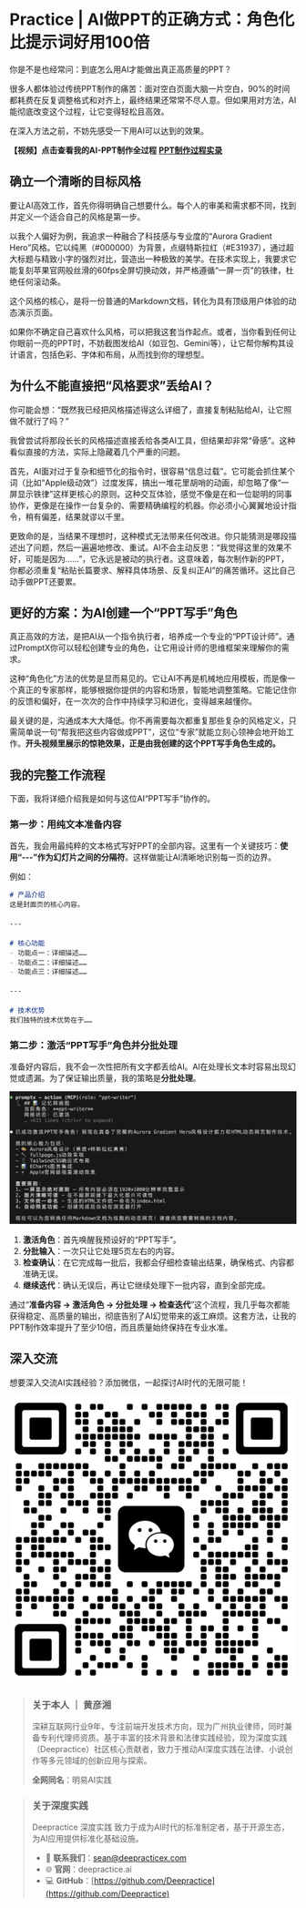 # Practice | AI做PPT的正确方式：角色化比提示词好用100倍

你是不是也经常问：到底怎么用AI才能做出真正高质量的PPT？

很多人都体验过传统PPT制作的痛苦：面对空白页面大脑一片空白，90%的时间都耗费在反复调整格式和对齐上，最终结果还常常不尽人意。但如果用对方法，AI能彻底改变这个过程，让它变得轻松且高效。

在深入方法之前，不妨先感受一下用AI可以达到的效果。

**【视频】点击查看我的AI-PPT制作全过程**
**[PPT制作过程实录](assets/PPT制作.mp4)**

## 确立一个清晰的目标风格

要让AI高效工作，首先你得明确自己想要什么。每个人的审美和需求都不同，找到并定义一个适合自己的风格是第一步。

以我个人偏好为例，我追求一种融合了科技感与专业度的“Aurora Gradient Hero”风格。它以纯黑（\#000000）为背景，点缀特斯拉红（\#E31937），通过超大标题与精致小字的强烈对比，营造出一种极致的美学。在技术实现上，我要求它能复刻苹果官网般丝滑的60fps全屏切换动效，并严格遵循“一屏一页”的铁律，杜绝任何滚动条。

这个风格的核心，是将一份普通的Markdown文档，转化为具有顶级用户体验的动态演示页面。

如果你不确定自己喜欢什么风格，可以把我这套当作起点。或者，当你看到任何让你眼前一亮的PPT时，不妨截图发给AI（如豆包、Gemini等），让它帮你解构其设计语言，包括色彩、字体和布局，从而找到你的理想型。

## 为什么不能直接把“风格要求”丢给AI？

你可能会想：“既然我已经把风格描述得这么详细了，直接复制粘贴给AI，让它照做不就行了吗？”

我曾尝试将那段长长的风格描述直接丢给各类AI工具，但结果却非常“骨感”。这种看似直接的方法，实际上隐藏着几个严重的问题。

首先，AI面对过于复杂和细节化的指令时，很容易“信息过载”。它可能会抓住某个词（比如“Apple级动效”）过度发挥，搞出一堆花里胡哨的动画，却忽略了像“一屏显示铁律”这样更核心的原则。这种交互体验，感觉不像是在和一位聪明的同事协作，更像是在操作一台复杂的、需要精确编程的机器。你必须小心翼翼地设计指令，稍有偏差，结果就谬以千里。

更致命的是，当结果不理想时，这种模式无法带来任何改进。你只能猜测是哪段描述出了问题，然后一遍遍地修改、重试。AI不会主动反思：“我觉得这里的效果不好，可能是因为……”，它永远是被动的执行者。这意味着，每次制作新的PPT，你都必须重复“粘贴长篇要求、解释具体场景、反复纠正AI”的痛苦循环。这比自己动手做PPT还要累。

## 更好的方案：为AI创建一个“PPT写手”角色

真正高效的方法，是把AI从一个指令执行者，培养成一个专业的“PPT设计师”。通过PromptX你可以轻松创建专业的角色，让它用设计师的思维框架来理解你的需求。

这种“角色化”方法的优势是显而易见的。它让AI不再是机械地应用模板，而是像一个真正的专家那样，能够根据你提供的内容和场景，智能地调整策略。它能记住你的反馈和偏好，在一次次的合作中持续学习和进化，变得越来越懂你。

最关键的是，沟通成本大大降低。你不再需要每次都重复那些复杂的风格定义，只需简单说一句“帮我把这些内容做成PPT”，这位“专家”就能立刻心领神会地开始工作。**开头视频里展示的惊艳效果，正是由我创建的这个PPT写手角色生成的。**

## 我的完整工作流程

下面，我将详细介绍我是如何与这位AI“PPT写手”协作的。

### 第一步：用纯文本准备内容

首先，我会用最纯粹的文本格式写好PPT的全部内容。这里有一个关键技巧：**使用“---”作为幻灯片之间的分隔符**。这样做能让AI清晰地识别每一页的边界。

例如：

```markdown
# 产品介绍
这是封面页的核心内容。

---

# 核心功能
- 功能点一：详细描述……
- 功能点二：详细描述……
- 功能点三：详细描述……

---

# 技术优势
我们独特的技术优势在于……
```

### 第二步：激活“PPT写手”角色并分批处理

准备好内容后，我不会一次性把所有文字都丢给AI。AI在处理长文本时容易出现幻觉或遗漏。为了保证输出质量，我的策略是**分批处理**。

![激活角色](assets/激活PPT写手.png)

1.  **激活角色**：首先唤醒我预设好的“PPT写手”。
2.  **分批输入**：一次只让它处理5页左右的内容。
3.  **检查确认**：在它完成每一批后，我都会仔细检查输出结果，确保格式、内容都准确无误。
4.  **继续迭代**：确认无误后，再让它继续处理下一批内容，直到全部完成。

通过“**准备内容 → 激活角色 → 分批处理 → 检查迭代**”这个流程，我几乎每次都能获得稳定、高质量的输出，彻底告别了AI幻觉带来的返工麻烦。这套方法，让我的PPT制作效率提升了至少10倍，而且质量始终保持在专业水准。



## 深入交流

想要深入交流AI实践经验？添加微信，一起探讨AI时代的无限可能！

![微信二维码](assets/二维码.jpg)

> ### 关于本人 ｜ 黄彦湘
> 深耕互联网行业9年，专注前端开发技术方向，现为广州执业律师，同时兼备专利代理师资质。基于丰富的技术背景和法律实践经验，现为深度实践（Deepractice）社区核心贡献者，致力于推动AI深度实践在法律、小说创作等多元领域的创新应用与探索。
>
> **全网同名**：明易AI实践

> ### 关于深度实践
> Deepractice 深度实践 致力于成为AI时代的标准制定者，基于开源生态，为AI应用提供标准化基础设施。
> * 📧 **联系我们**：sean@deepracticex.com
> * 🌐 **官网**：deepractice.ai
> * 💻 **GitHub**：[https://github.com/Deepractice](https://github.com/Deepractice)
